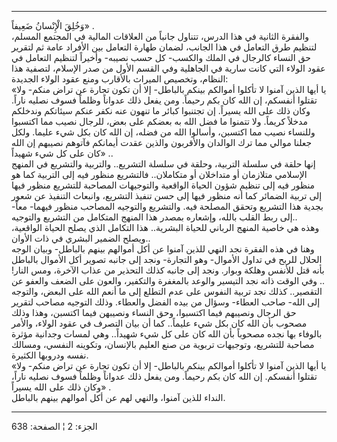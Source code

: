 ------------------------------------------------------------------------

وَخُلِقَ الْإِنْسانُ ضَعِيفاً» .  
والفقرة الثانية في هذا الدرس، تتناول جانباً من العلاقات المالية في
المجتمع المسلم، لتنظيم طرق التعامل في هذا الجانب، لضمان طهارة التعامل
بين الأفراد عامة ثم لتقرير حق النساء كالرجال في الملك والكسب- كل حسب
نصيبه- وأخيراً لتنظيم التعامل في عقود الولاء التي كانت سارية في الجاهلية
وفي القسم الأول من صدر الإسلام، لتصفية هذا النظام، وتخصيص الميراث
بالأقارب ومنع عقود الولاء الجديدة:  
«يا أيها الذين آمنوا لا تأكلوا أموالكم بينكم بالباطل- إلا أن تكون تجارة
عن تراض منكم- ولا تقتلوا أنفسكم، إن الله كان بكم رحيماً. ومن يفعل ذلك
عدواناً وظلماً فسوف نصليه ناراً. وكان ذلك على الله يسيراً. إن تجتنبوا كبائر
ما تنهون عنه نكفر عنكم سيئاتكم وندخلكم مدخلاً كريماً. ولا تتمنوا ما فضل
الله به بعضكم على بعض، للرجال نصيب مما اكتسبوا وللنساء نصيب مما اكتسبن،
وأسالوا الله من فضله، إن الله كان بكل شيء عليما. ولكل جعلنا موالي مما
ترك الوالدان والأقربون والذين عقدت أيمانكم فآتوهم نصيبهم إن الله كان على
كل شيء شهيداً» ..  
إنها حلقة في سلسلة التربية، وحلقة في سلسلة التشريع.. والتربية والتشريع
في المنهج الإسلامي متلازمان أو متداخلان أو متكاملان.. فالتشريع منظور فيه
إلى التربية كما هو منظور فيه إلى تنظيم شؤون الحياة الواقعية والتوجيهات
المصاحبة للتشريع منظور فيها إلى تربية الضمائر كما أنه منظور فيها إلى حسن
تنفيذ التشريع، وانبعاث التنفيذ عن شعور بجدية هذا التشريع وتحقق المصلحة
فيه. والتشريع والتوجيه المصاحب منظور فيهما- معاً- إلى ربط القلب بالله،
وإشعاره بمصدر هذا المنهج المتكامل من التشريع والتوجيه..  
وهذه هي خاصية المنهج الرباني للحياة البشرية.. هذا التكامل الذي يصلح
الحياة الواقعية، ويصلح الضمير البشري في ذات الأوان..  
وهنا في هذه الفقرة نجد النهي للذين آمنوا عن أكل أموالهم بينهم بالباطل-
وبيان الوجه الحلال للربح في تداول الأموال- وهو التجارة- ونجد إلى جانبه
تصوير أكل الأموال بالباطل بأنه قتل للأنفس وهلكة وبوار. ونجد إلى جانبه
كذلك التحذير من عذاب الآخرة، ومس النار! .. وفي الوقت ذاته نجد التيسير
والوعد بالمغفرة والتكفير، والعون على الضعف والعفو عن التقصير.. كذلك نجد
تربية النفوس على عدم التطلع إلى ما أنعم الله على البعض، والتوجه إلى
الله- صاحب العطاء- وسؤال من بيده الفضل والعطاء. وذلك التوجيه مصاحب
لتقرير حق الرجال ونصيبهم فيما اكتسبوا، وحق النساء ونصيبهن فيما اكتسبن،
وهذا وذلك مصحوب بأن الله كان بكل شيء عليماً.. كما أن بيان التصرف في عقود
الولاء، والأمر بالوفاء بها نجده مصحوباً بأن الله كان على كل شيء شهيداً..
وهي لمسات وجدانية مؤثرة مصاحبة للتشريع، وتوجيهات تربوية من صنع العليم
بالإنسان، وتكوينه النفسي، ومسالك نفسه ودروبها الكثيرة.  
«يا أيها الذين آمنوا لا تأكلوا أموالكم بينكم بالباطل- إلا أن تكون تجارة
عن تراض منكم- ولا تقتلوا أنفسكم. إن الله كان بكم رحيماً. ومن يفعل ذلك
عدواناً وظلماً فسوف نصليه ناراً، وكان ذلك على الله يسيراً» .  
النداء للذين آمنوا، والنهي لهم عن أكل أموالهم بينهم بالباطل.

------------------------------------------------------------------------

الجزء: 2 ¦ الصفحة: 638
